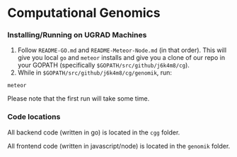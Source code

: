 # Computational Genomics

### Installing/Running on UGRAD Machines
1) Follow `README-GO.md` and `README-Meteor-Node.md` (in that order). This will give you local `go` and `meteor` installs and give you a clone of our repo in your GOPATH (specifically `$GOPATH/src/github/j6k4m8/cg`).
2) While in `$GOPATH/src/github/j6k4m8/cg/genomik`, run:
```
meteor
```
Please note that the first run will take some time.

### Code locations
All backend code (written in go) is located in the `cgg` folder.

All frontend code (written in javascript/node) is located in the `genomik` folder.

